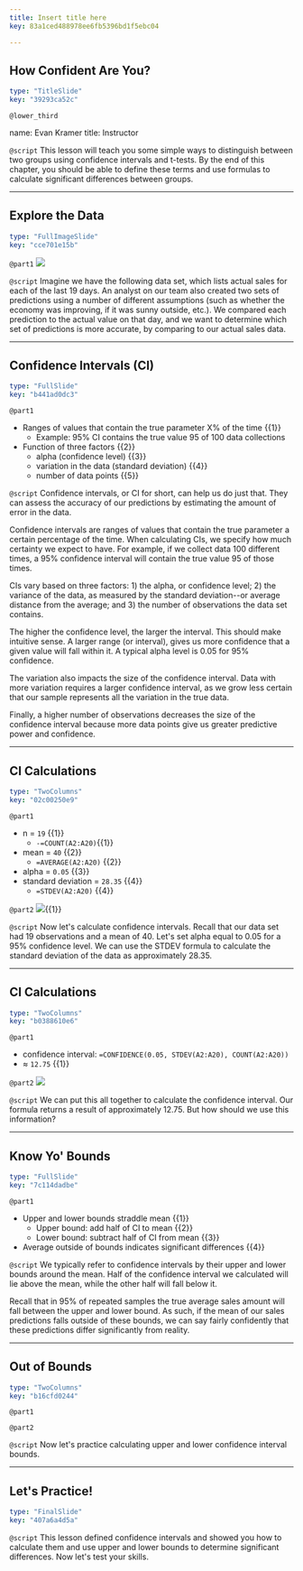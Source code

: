 ```yaml
---
title: Insert title here
key: 83a1ced488978ee6fb5396bd1f5ebc04

---
```

## How Confident Are You?

```yaml
type: "TitleSlide"
key: "39293ca52c"
```

`@lower_third`

name: Evan Kramer
title: Instructor


`@script`
This lesson will teach you some simple ways to distinguish between two groups using confidence intervals and t-tests. By the end of this chapter, you should be able to define these terms and use formulas to calculate significant differences between groups.


---
## Explore the Data

```yaml
type: "FullImageSlide"
key: "cce701e15b"
```

`@part1`
![](https://assets.datacamp.com/production/repositories/4139/datasets/76e17596177fa4336c66312f6c9f672a5248a5c8/dc2.PNG)


`@script`
Imagine we have the following data set, which lists actual sales for each of the last 19 days. An analyst on our team also created two sets of predictions using a number of different assumptions (such as whether the economy was improving, if it was sunny outside, etc.). We compared each prediction to the actual value on that day, and we want to determine which set of predictions is more accurate, by comparing to our actual sales data.


---
## Confidence Intervals (CI)

```yaml
type: "FullSlide"
key: "b441ad0dc3"
```

`@part1`
- Ranges of values that contain the true parameter X% of the time {{1}}
    - Example: 95% CI contains the true value 95 of 100 data collections
- Function of three factors {{2}}
    - alpha (confidence level) {{3}}
    - variation in the data (standard deviation) {{4}}
    - number of data points {{5}}


`@script`
Confidence intervals, or CI for short, can help us do just that. They can assess the accuracy of our predictions by estimating the amount of error in the data. 

Confidence intervals are ranges of values that contain the true parameter a certain percentage of the time. When calculating CIs, we specify how much certainty we expect to have. For example, if we collect data 100 different times, a 95% confidence interval will contain the true value 95 of those times.

CIs vary based on three factors: 1) the alpha, or confidence level; 2) the variance of the data, as measured by the standard deviation--or average distance from the average; and 3) the number of observations the data set contains. 

The higher the confidence level, the larger the interval. This should make intuitive sense. A larger range (or interval), gives us more confidence that a given value will fall within it. A typical alpha level is 0.05 for 95% confidence. 

The variation also impacts the size of the confidence interval. Data with more variation requires a larger confidence interval, as we grow less certain that our sample represents all the variation in the true data. 

Finally, a higher number of observations decreases the size of the confidence interval because more data points give us greater predictive power and confidence.


---
## CI Calculations

```yaml
type: "TwoColumns"
key: "02c00250e9"
```

`@part1`
- n = `19` {{1}}
    - `-=COUNT(A2:A20)`{{1}}
- mean = `40` {{2}}
   - `=AVERAGE(A2:A20)` {{2}}
- alpha = `0.05` {{3}}
- standard deviation = `28.35` {{4}}
    - `=STDEV(A2:A20)` {{4}}


`@part2`
![](https://assets.datacamp.com/production/repositories/4139/datasets/2557b5a995df2663f963e3b8b0feeb1776d5aeea/dc4.PNG){{1}}


`@script`
Now let's calculate confidence intervals. Recall that our data set had 19 observations and a mean of 40. Let's set alpha equal to 0.05 for a 95% confidence level. We can use the STDEV formula to calculate the standard deviation of the data as approximately 28.35.


---
## CI Calculations

```yaml
type: "TwoColumns"
key: "b0388610e6"
```

`@part1`
- confidence interval: `=CONFIDENCE(0.05, STDEV(A2:A20), COUNT(A2:A20))` 
- ≈ `12.75` {{1}}


`@part2`
![](https://assets.datacamp.com/production/repositories/4139/datasets/2ba18c5922cef128bcfe9c13f462e4b457b0323f/dc5.PNG)


`@script`
We can put this all together to calculate the confidence interval. Our formula returns a result of approximately 12.75. But how should we use this information?


---
## Know Yo' Bounds

```yaml
type: "FullSlide"
key: "7c114dadbe"
```

`@part1`
- Upper and lower bounds straddle mean {{1}}
    - Upper bound: add half of CI to mean {{2}}
    - Lower bound: subtract half of CI from mean {{3}}
- Average outside of bounds indicates significant differences {{4}}


`@script`
We typically refer to confidence intervals by their upper and lower bounds around the mean. Half of the confidence interval we calculated will lie above the mean, while the other half will fall below it.

Recall that in 95% of repeated samples the true average sales amount will fall between the upper and lower bound. As such, if the mean of our sales predictions falls outside of these bounds, we can say fairly confidently that these predictions differ significantly from reality.


---
## Out of Bounds

```yaml
type: "TwoColumns"
key: "b16cfd0244"
```

`@part1`



`@part2`



`@script`
Now let's practice calculating upper and lower confidence interval bounds.


---
## Let's Practice!

```yaml
type: "FinalSlide"
key: "407a6a4d5a"
```

`@script`
This lesson defined confidence intervals and showed you how to calculate them and use upper and lower bounds to determine significant differences. Now let's test your skills.

